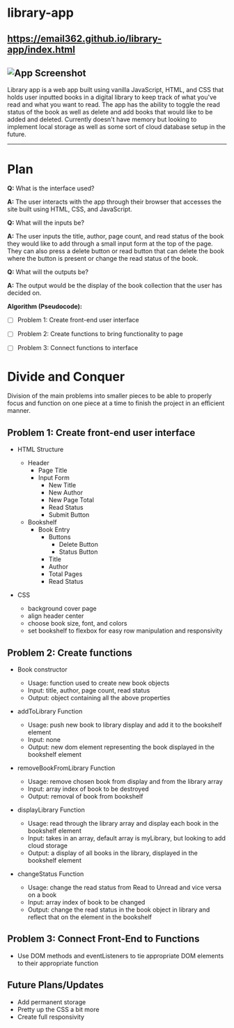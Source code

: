 # library-app

https://email362.github.io/library-app/index.html
---
![App Screenshot](https://user-images.githubusercontent.com/13335957/125001286-19f7df80-e007-11eb-9ab3-f2e0e94d323e.png)
---

Library app is a web app built using vanilla JavaScript, HTML, and CSS that holds user inputted books in a digital library to
keep track of what you've read and what you want to read. The app has the ability to toggle the 
read status of the book as well as delete and add books that would like to be added and deleted.
Currently doesn't have memory but looking to implement local storage as well as some sort of cloud 
database setup in the future.

---

# Plan
**Q:** What is the interface used?

**A:** The user interacts with the app through their browser that accesses the site built using HTML, CSS, and JavaScript.

**Q:** What will the inputs be?

**A:** The user inputs the title, author, page count, and read status of the book they would like to add through a small input
form at the top of the page. They can also press a delete button or read button that can delete the book where the button is present
or change the read status of the book.

**Q:** What will the outputs be?

**A:** The output would be the display of the book collection that the user has decided on.

**Algorithm (Pseudocode):**

- [ ] Problem 1: Create front-end user interface

- [ ] Problem 2: Create functions to bring functionality to page

- [ ] Problem 3: Connect functions to interface

# Divide and Conquer
Division of the main problems into smaller pieces to be able to properly focus and function on one piece at a time to finish the project in an efficient manner.

## Problem 1: Create front-end user interface

* HTML Structure
  * Header
    * Page Title
    * Input Form
      * New Title
      * New Author
      * New Page Total
      * Read Status
      * Submit Button
  * Bookshelf
    * Book Entry
      * Buttons
        * Delete Button
        * Status Button
      * Title
      * Author
      * Total Pages
      * Read Status

* CSS
  * background cover page
  * align header center
  * choose book size, font, and colors
  * set bookshelf to flexbox for easy row manipulation and responsivity

## Problem 2: Create functions

* Book constructor

  * Usage: function used to create new book objects
  * Input: title, author, page count, read status
  * Output: object containing all the above properties

* addToLibrary Function
  * Usage: push new book to library display and add it to the bookshelf element
  * Input: none
  * Output: new dom element representing the book displayed in the bookshelf element

* removeBookFromLibrary Function
  * Usage: remove chosen book from display and from the library array
  * Input: array index of book to be destroyed
  * Output: removal of book from bookshelf 

* displayLibrary Function
  * Usage: read through the library array and display each book in the bookshelf element
  * Input: takes in an array, default array is myLibrary, but looking to add cloud storage
  * Output: a display of all books in the library, displayed in the bookshelf element

* changeStatus Function
  * Usage: change the read status from Read to Unread and vice versa on a book
  * Input: array index of book to be changed
  * Output: change the read status in the book object in library and reflect that on the element in the bookshelf

## Problem 3: Connect Front-End to Functions

* Use DOM methods and eventListeners to tie appropriate DOM elements to their appropriate function

## Future Plans/Updates

* Add permanent storage
* Pretty up the CSS a bit more
* Create full responsivity
